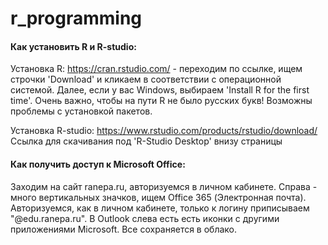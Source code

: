 # r_programming


#### Как установить R и R-studio:

Установка R: https://cran.rstudio.com/ - переходим по ссылке, ищем строчки 'Download' и кликаем в соответствии с операционной системой. Далее, если у вас Windows, выбираем 'Install R for the first time'. Очень важно, чтобы на пути R не было русских букв! Возможны проблемы с установкой пакетов.

Установка R-studio: https://www.rstudio.com/products/rstudio/download/ Ссылка для скачивания под 'R-Studio Desktop' внизу страницы

#### Как получить доступ к Microsoft Office:

Заходим на сайт ranepa.ru, авторизуемся в личном кабинете. Справа - много вертикальных значков, ищем Office 365 (Электронная почта). Авторизуемся, как в личном кабинете, только к логину приписываем "@edu.ranepa.ru". В Outlook слева есть есть иконки с другими приложениями Microsoft. Все сохраняется в облако.
